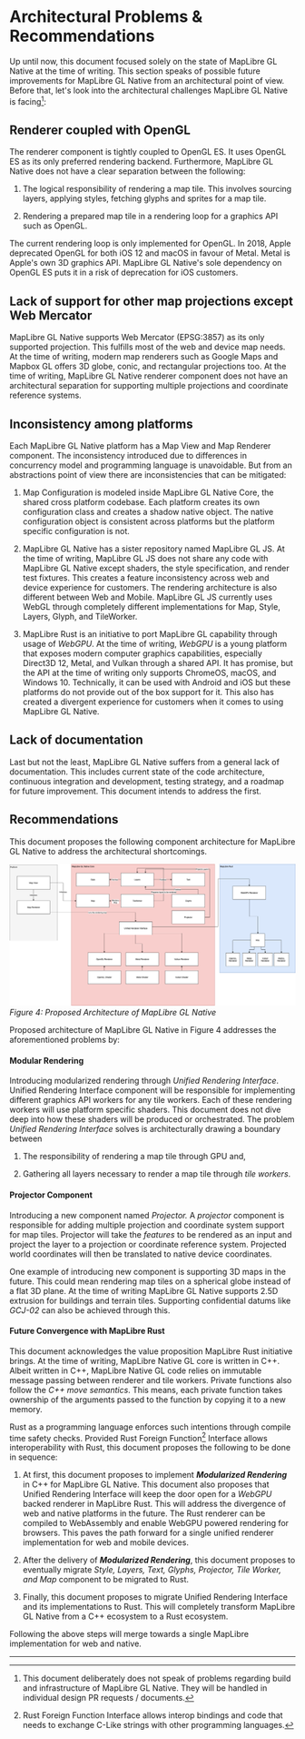 # Architectural Problems & Recommendations

Up until now, this document focused solely on the state of MapLibre GL
Native at the time of writing. This section speaks of possible future
improvements for MapLibre GL Native from an architectural point of view.
Before that, let's look into the architectural challenges MapLibre GL
Native is facing[^18]:

## Renderer coupled with OpenGL

The renderer component is tightly coupled to OpenGL ES. It uses OpenGL
ES as its only preferred rendering backend. Furthermore, MapLibre GL
Native does not have a clear separation between the following:

1.  The logical responsibility of rendering a map tile. This involves
    sourcing layers, applying styles, fetching glyphs and sprites for a
    map tile.

2.  Rendering a prepared map tile in a rendering loop for a graphics API
    such as OpenGL.

The current rendering loop is only implemented for OpenGL. In 2018,
Apple deprecated OpenGL for both iOS 12 and macOS in favour of Metal.
Metal is Apple's own 3D graphics API. MapLibre GL Native's sole
dependency on OpenGL ES puts it in a risk of deprecation for iOS
customers.

## Lack of support for other map projections except Web Mercator

MapLibre GL Native supports Web Mercator (EPSG:3857) as its only
supported projection. This fulfills most of the web and device map
needs. At the time of writing, modern map renderers such as Google Maps
and Mapbox GL offers 3D globe, conic, and rectangular projections too.
At the time of writing, MapLibre GL Native renderer component does not
have an architectural separation for supporting multiple projections and
coordinate reference systems.

## Inconsistency among platforms

Each MapLibre GL Native platform has a Map View and Map Renderer
component. The inconsistency introduced due to differences in
concurrency model and programming language is unavoidable. But from an
abstractions point of view there are inconsistencies that can be
mitigated:

1.  Map Configuration is modeled inside MapLibre GL Native Core, the
    shared cross platform codebase. Each platform creates its own
    configuration class and creates a shadow native object. The native
    configuration object is consistent across platforms but the platform
    specific configuration is not.

2.  MapLibre GL Native has a sister repository named MapLibre GL JS. At
    the time of writing, MapLibre GL JS does not share any code with
    MapLibre GL Native except shaders, the style specification, and
    render test fixtures. This creates a feature inconsistency across
    web and device experience for customers. The rendering architecture
    is also different between Web and Mobile. MapLibre GL JS currently
    uses WebGL through completely different implementations for Map,
    Style, Layers, Glyph, and TileWorker.

3.  MapLibre Rust is an initiative to port MapLibre GL capability
    through usage of *WebGPU*. At the time of writing, *WebGPU* is a
    young platform that exposes modern computer graphics capabilities,
    especially Direct3D 12, Metal, and Vulkan through a shared API. It
    has promise, but the API at the time of writing only supports
    ChromeOS, macOS, and Windows 10. Technically, it can be used with
    Android and iOS but these platforms do not provide out of the box
    support for it. This also has created a divergent experience for
    customers when it comes to using MapLibre GL Native.

## Lack of documentation

Last but not the least, MapLibre GL Native suffers from a general lack
of documentation. This includes current state of the code architecture,
continuous integration and development, testing strategy, and a roadmap
for future improvement. This document intends to address the first.

## Recommendations

This document proposes the following component architecture for MapLibre
GL Native to address the architectural shortcomings.

![](./proposed-architecture-of-maplibre-gl.png)    
*Figure 4: Proposed Architecture of MapLibre GL Native*

Proposed architecture of MapLibre GL Native in Figure 4 addresses the 
aforementioned problems by:

#### Modular Rendering

Introducing modularized rendering through *Unified Rendering Interface*.
Unified Rendering Interface component will be responsible for
implementing different graphics API workers for any tile workers. Each
of these rendering workers will use platform specific shaders. This
document does not dive deep into how these shaders will be produced or
orchestrated. The problem *Unified Rendering Interface* solves is
architecturally drawing a boundary between

1.  The responsibility of rendering a map tile through GPU and,

2.  Gathering all layers necessary to render a map tile through *tile
    workers*.

#### Projector Component

Introducing a new component named *Projector.* A *projector* component
is responsible for adding multiple projection and coordinate system
support for map tiles. Projector will take the *features* to be rendered
as an input and project the layer to a projection or coordinate
reference system. Projected world coordinates will then be translated to
native device coordinates.

One example of introducing new component is supporting 3D maps in the
future. This could mean rendering map tiles on a spherical globe instead
of a flat 3D plane. At the time of writing MapLibre GL Native supports
2.5D extrusion for buildings and terrain tiles. Supporting confidential
datums like *GCJ-02* can also be achieved through this.

#### Future Convergence with MapLibre Rust

This document acknowledges the value proposition MapLibre Rust
initiative brings. At the time of writing, MapLibre Native GL core is
written in C++. Albeit written in C++, MapLibre Native GL code relies on
immutable message passing between renderer and tile workers. Private
functions also follow the *C++ move semantics*. This means, each private
function takes ownership of the arguments passed to the function by
copying it to a new memory.

Rust as a programming language enforces such intentions through compile
time safety checks. Provided Rust Foreign Function[^19] Interface allows
interoperability with Rust, this document proposes the following to be
done in sequence:

1.  At first, this document proposes to implement ***Modularized
    Rendering*** in C++ for MapLibre GL Native. This document also
    proposes that Unified Rendering Interface will keep the door open
    for a *WebGPU* backed renderer in MapLibre Rust. This will address
    the divergence of web and native platforms in the future. The Rust
    renderer can be compiled to WebAssembly and enable WebGPU powered
    rendering for browsers. This paves the path forward for a single
    unified renderer implementation for web and mobile devices.

2.  After the delivery of ***Modularized Rendering***, this document
    proposes to eventually migrate *Style, Layers, Text, Glyphs,
    Projector, Tile Worker, and Map* component to be migrated to Rust.

3.  Finally, this document proposes to migrate Unified Rendering
    Interface and its implementations to Rust. This will completely
    transform MapLibre GL Native from a C++ ecosystem to a Rust
    ecosystem.

Following the above steps will merge towards a single MapLibre
implementation for web and native.

____________________________

[^18]: This document deliberately does not speak of problems regarding
    build and infrastructure of MapLibre GL Native. They will be handled
    in individual design PR requests / documents.

[^19]: Rust Foreign Function Interface allows interop bindings and code
    that needs to exchange C-Like strings with other programming
    languages.
